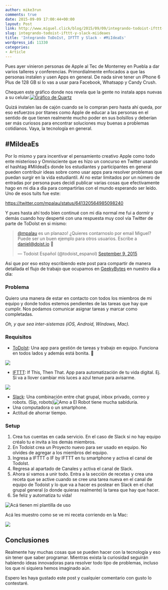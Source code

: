 ```yaml
---
author: mike3run
comments: true
date: 2015-09-09 17:00:44+00:00
layout: Post
link: http://www.miguel.click/blog/2015/09/09/integrando-todoist-ifttt-y-slack-miideaes/
slug: integrando-todoist-ifttt-y-slack-miideaes
title: 'Integrando ToDoIst, IFTTT y Slack - #MiIdeaEs'
wordpress_id: 11330
categories:
- Article
---
```

Pues ayer vinieron personas de Apple al Tec de Monterrey en Puebla a dar varios talleres y conferencias. Primordialmente enfocados a que las personas instalen y usen Apps en general. De nada sirve tener un iPhone 6 Plus de 128 GB si lo vas a usar para Facebook, Whatsapp y Candy Crush.

Chequen este gráfico donde nos revela que la gente no instala apps nuevas a su celular.[![](https://i2.wp.com/www.miguel.click/wp-content/uploads/2015/09/Nadiebajanada.png?resize=1026%2C516 "Gráfico de Quartz")](http://qz.com/253618/most-smartphone-users-download-zero-apps-per-month/)

Quizá instalen las de cajón cuando se lo compran pero hasta ahí queda, por eso esfuerzos por titanes como Apple de educar a las personas en el sentido de que tienen realmente mucho poder en sus bolsillos y deberían ser más curiosos para encontrar soluciones muy buenas a problemas cotidianos. Vaya, la tecnología en general.

## #MiIdeaEs

Por lo mismo y para incentivar el pensamiento creativo Apple como todo ente misterioso y Omnisciente que es hizo un concurso en Twitter usando el hashtag #MiIdeaEs donde los estudiantes y participantes en general pueden contribuir ideas sobre como usar apps para resolver problemas que puedan surgir en la vida estudiantil. Al no estar limitados por un número de entradas por persona pues decidí publicar varias cosas que efectivamente hago en mi día a día para compartirlas con el mundo esperando ser leído. Uno de esos tuits fue este:

https://twitter.com/mpalau/status/641320564985098240

Y pues hasta ahí todo bien continué con mi día normal me fui a dormir y demás cuando hoy desperté con una respuesta muy cool vía Twitter de parte de ToDoIst en si mismo:

> [@mpalau](https://twitter.com/mpalau) es un planazo! ¿Quieres contarnoslo por email Miguel? Puede ser un buen ejemplo para otros usuarios. Escribe a daniel@doist.io 🙂
> 
> — Todoist Español (@todoist_espanol) [September 9, 2015](https://twitter.com/todoist_espanol/status/641545951518281729)

Así que por eso estoy escribiendo este post para compartir de manera detallada el flujo de trabajo que ocupamos en [GeekyBytes](http://www.geekybytes.mx/) en nuestro día a día:

### Problema

Quiero una manera de estar en contacto con todos los miembros de mi equipo y donde todos estemos pendientes de las tareas que hay que cumplir. Nos podamos comunicar asignar tareas y marcar como completadas.

_Oh, y que sea inter-sistemas (iOS, Android, Windows, Mac)._

### Requisitos

*   [ToDoIst](https://es.todoist.com/): Una app para gestión de tareas y trabajo en equipo. Funciona en todos lados y además está bonita. 👻

![](https://i2.wp.com/www.miguel.click/wp-content/uploads/2015/09/TodoIst.png)

*   [IFTTT](https://ifttt.com/): If This, Then That. App para automatización de tu vida digital. Ej. Si va a llover cambiar mis luces a azul tenue para avisarme.

![](https://i1.wp.com/www.miguel.click/wp-content/uploads/2015/09/1_IFTTTEjemplo.png)
*   [Slack](https://slack.com/): Una combinación entre chat grupal, inbox privado, correo y robots. (Sip, robots)![](https://i0.wp.com/www.miguel.click/wp-content/uploads/2015/09/ElRobot.png?resize=744%2C415 "Amo a El Robot tiene mucha sabiduría.")
*   Una computadora o un smartphone.
*   Actitud de ahorrar tiempo.

### Setup

1.  Crea tus cuentas en cada servicio. En el caso de Slack si no hay equipo créalo tu e invita a los demás miembros.
2.  En Todoist crea un Proyecto nuevo para ser usado en equipo. No olvides de agregar a los miembros del equipo.
3.  Ingresa a IFTTT o IF by IFTTT en tu smartphone y activa el canal de TodoIst.
4.  Regresa al apartado de Canales y activa el canal de Slack.
5.  Ahora si vamos a unir todo. Entra a la sección de recetas y crea una receta que se active cuando se cree una tarea nueva en el canal de equipo de Todoist y lo que va a hacer es postear en Slack en el chat grupal general (o donde quieras realmente) la tarea que hay que hacer.
6.  Se feliz y automatiza tu vida!

![](https://i2.wp.com/www.miguel.click/wp-content/uploads/2015/09/LaReceta.png?resize=1024%2C709 "Acá tienen mi plantilla de uso")

Acá les muestro como se ve mi receta corriendo en la Mac:

![](https://i0.wp.com/www.miguel.click/wp-content/uploads/2015/09/Elejemploenuso.png?resize=1112%2C812)
## Conclusiones

Realmente hay muchas cosas que se pueden hacer con la tecnología y eso sin tener que saber programar. Mientras exista la curiosidad seguirán habiendo ideas innovadoras para resolver todo tipo de problemas, incluso los que ni siquiera hemos imaginado aún.

Espero les haya gustado este post y cualquier comentario con gusto lo contestaré.
